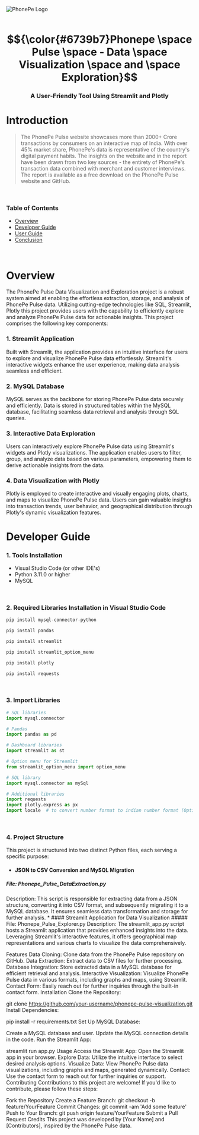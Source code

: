 
![PhonePe Logo](https://mma.prnewswire.com/media/1832286/PhonePe_Logo.jpg?p=twitter)
</br>
</br>

# $${\color{#6739b7}Phonepe \space Pulse \space - Data \space Visualization \space and \space Exploration}$$

### <div align="center"><strong>A User-Friendly Tool Using Streamlit and Plotly</strong></div>


# Introduction
> The PhonePe Pulse website showcases more than 2000+ Crore transactions by consumers on an interactive map of India. With over 45% market share, PhonePe's data is representative of the country's digital payment habits. The insights on the website and in the report have been drawn from two key sources - the entirety of PhonePe's transaction data combined with merchant and customer interviews. The report is available as a free download on the PhonePe Pulse website and GitHub.
</br>


### Table of Contents

- [Overview](#overview)
- [Developer Guide](#developer-guide)
- [User Guide](#user-guide)
- [Conclusion](#conclusion)

</br>

# Overview
The PhonePe Pulse Data Visualization and Exploration project is a robust system aimed at enabling the effortless extraction, storage, and analysis of PhonePe Pulse data. Utilizing cutting-edge technologies like SQL, Streamlit, Plotly this project provides users with the capability to efficiently explore and analyze PhonePe Pulse data for actionable insights. This project comprises the following key components:

### 1. Streamlit Application

Built with Streamlit, the application provides an intuitive interface for users to explore and visualize PhonePe Pulse data effortlessly. Streamlit's interactive widgets enhance the user experience, making data analysis seamless and efficient.

### 2. MySQL Database
MySQL serves as the backbone for storing PhonePe Pulse data securely and efficiently. Data is stored in structured tables within the MySQL database, facilitating seamless data retrieval and analysis through SQL queries.

### 3. Interactive Data Exploration
Users can interactively explore PhonePe Pulse data using Streamlit's widgets and Plotly visualizations. The application enables users to filter, group, and analyze data based on various parameters, empowering them to derive actionable insights from the data.

### 4. Data Visualization with Plotly
Plotly is employed to create interactive and visually engaging plots, charts, and maps to visualize PhonePe Pulse data. Users can gain valuable insights into transaction trends, user behavior, and geographical distribution through Plotly's dynamic visualization features.



# Developer Guide  
### 1. Tools Installation
   * Visual Studio Code (or other IDE's)
   * Python 3.11.0 or higher
   * MySQL
</br>

### 2. Required Libraries Installation in Visual Studio Code
```python
pip install mysql-connector-python
```
```python
pip install pandas
```
```python
pip install streamlit
```
```python
pip install streamlit_option_menu
```
```python
pip install plotly
```
```python
pip install requests
```
</br>


### 3. Import Libraries
```python
# SQL libraries
import mysql.connector

# Pandas
import pandas as pd

# Dashboard libraries
import streamlit as st

# Option menu for Streamlit
from streamlit_option_menu import option_menu

# SQL library
import mysql.connector as mySql

# Additional libraries
import requests 
import plotly.express as px
import locale  # to convert number format to indian number format (Optional)
```
</br>

### 4. Project Structure
This project is structured into two distinct Python files, each serving a specific purpose:

* #### JSON to CSV Conversion and MySQL Migration
##### File: Phonepe_Pulse_DataExtraction.py
<p>Description: This script is responsible for extracting data from a JSON structure, converting it into CSV format, and subsequently migrating it to a MySQL database. It ensures seamless data transformation and storage for further analysis.
* #### Streamlit Application for Data Visualization
##### File: Phonepe_Pulse_Explorer.py
Description: The streamlit_app.py script hosts a Streamlit application that provides enhanced insights into the data. Leveraging Streamlit's interactive features, it offers geographical map representations and various charts to visualize the data comprehensively.

Features
Data Cloning: Clone data from the PhonePe Pulse repository on GitHub.
Data Extraction: Extract data to CSV files for further processing.
Database Integration: Store extracted data in a MySQL database for efficient retrieval and analysis.
Interactive Visualization: Visualize PhonePe Pulse data in various formats, including graphs and maps, using Streamlit.
Contact Form: Easily reach out for further inquiries through the built-in contact form.
Installation
Clone the Repository:

git clone https://github.com/your-username/phonepe-pulse-visualization.git
Install Dependencies:

pip install -r requirements.txt
Set Up MySQL Database:

Create a MySQL database and user.
Update the MySQL connection details in the code.
Run the Streamlit App:

streamlit run app.py
Usage
Access the Streamlit App: Open the Streamlit app in your browser.
Explore Data: Utilize the intuitive interface to select desired analysis options.
Visualize Data: View PhonePe Pulse data visualizations, including graphs and maps, generated dynamically.
Contact: Use the contact form to reach out for further inquiries or support.
Contributing
Contributions to this project are welcome! If you'd like to contribute, please follow these steps:

Fork the Repository
Create a Feature Branch: git checkout -b feature/YourFeature
Commit Changes: git commit -am 'Add some feature'
Push to Your Branch: git push origin feature/YourFeature
Submit a Pull Request
Credits
This project was developed by [Your Name] and [Contributors], inspired by the PhonePe Pulse data.
